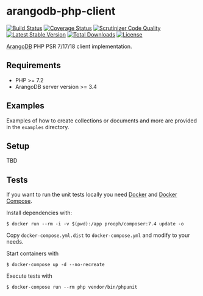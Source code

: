 # arangodb-php-client

[![Build Status](https://travis-ci.org/sandrokeil/arangodb-php-client.svg?branch=master)](https://travis-ci.org/sandrokeil/arangodb-php-client)
[![Coverage Status](https://coveralls.io/repos/github/sandrokeil/arangodb-php-client/badge.svg?branch=master)](https://coveralls.io/github/sandrokeil/arangodb-php-client?branch=master)
[![Scrutinizer Code Quality](https://scrutinizer-ci.com/g/sandrokeil/arangodb-php-client/badges/quality-score.png?b=master)](https://scrutinizer-ci.com/g/sandrokeil/arangodb-php-client/?branch=master)
[![Latest Stable Version](https://poser.pugx.org/sandrokeil/arangodb-php-client/v/stable.png)](https://packagist.org/packages/sandrokeil/arangodb-php-client)
[![Total Downloads](https://poser.pugx.org/sandrokeil/arangodb-php-client/downloads.png)](https://packagist.org/packages/sandrokeil/arangodb-php-client)
[![License](https://poser.pugx.org/sandrokeil/arangodb-php-client/license.png)](https://packagist.org/packages/sandrokeil/arangodb-php-client)


[ArangoDB](https://arangodb.com/ "native multi-model database") PHP PSR 7/17/18 client implementation.

## Requirements

- PHP >= 7.2
- ArangoDB server version >= 3.4

## Examples

Examples of how to create collections or documents and more are provided in the `examples` directory.

## Setup

TBD

## Tests
If you want to run the unit tests locally you need [Docker](https://docs.docker.com/engine/installation/ "Install Docker")
and [Docker Compose](https://docs.docker.com/compose/install/ "Install Docker Compose").

Install dependencies with:

```
$ docker run --rm -i -v $(pwd):/app prooph/composer:7.4 update -o
```

Copy `docker-compose.yml.dist` to `docker-compose.yml` and modify to your needs.

Start containers with
```
$ docker-compose up -d --no-recreate
```

Execute tests with

```
$ docker-compose run --rm php vendor/bin/phpunit
```
